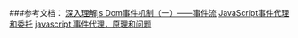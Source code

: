 ###参考文档：
[深入理解js Dom事件机制（一）——事件流](https://segmentfault.com/a/1190000011951192)
[JavaScript事件代理和委托](https://segmentfault.com/a/1190000002613617)
[javascript 事件代理，原理和问题](https://segmentfault.com/a/1190000005784606)